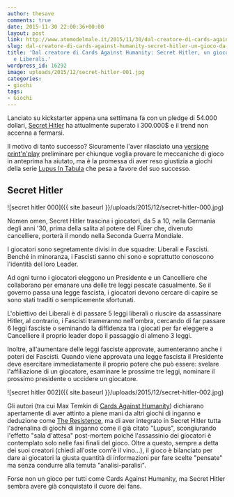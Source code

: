 ```yaml
---
author: thesave
comments: true
date: 2015-11-30 22:00:36+00:00
layout: post
link: http://www.atomodelmale.it/2015/11/30/dal-creatore-di-cards-against-humanity-secret-hitler-un-gioco-da-fascisti-e-liberali/
slug: dal-creatore-di-cards-against-humanity-secret-hitler-un-gioco-da-fascisti-e-liberali
title: 'Dal creatore di Cards Against Humanity: Secret Hitler, un gioco da Fascisti...
  e Liberali.'
wordpress_id: 16292
image: uploads/2015/12/secret-hitler-001.jpg
categories:
- giochi
tags:
- Giochi
---
```


Lanciato su kickstarter appena una settimana fa con un pledge di 54.000 dollari, [Secret Hitler](https://www.kickstarter.com/projects/maxtemkin/secret-hitler/description) ha attualmente superato i 300.000$ e il trend non accenna a fermarsi.

Il motivo di tanto successo? Sicuramente l'aver rilasciato una [versione print'n'play](https://dl.dropboxusercontent.com/u/502769/Secret_Hitler_Print_and_Play.pdf) preliminare per chiunque voglia provare le meccaniche di gioco in anteprima ha aiutato, ma è la promessa di aver reso giustizia a giochi della serie [Lupus In Tabula](https://it.wikipedia.org/wiki/Mafia_(gioco)) che pesa a favore del suo successo.

## Secret Hitler

![secret hitler 000]({{ site.baseurl }}/uploads/2015/12/secret-hitler-000.jpg)

Nomen omen, Secret Hitler trascina i giocatori, da 5 a 10, nella Germania degli anni '30, prima della salita al potere del Fürer che, divenuto cancelliere, porterà il mondo nella Seconda Guerra Mondiale.

I giocatori sono segretamente divisi in due squadre: Liberali e Fascisti. Benché in minoranza, i Fascisti sanno chi sono e soprattutto conoscono l'identità del loro Leader.

Ad ogni turno i giocatori eleggono un Presidente e un Cancelliere che collaborano per emanare una delle tre leggi pescate casualmente. Se il governo passa una legge fascista, i giocatori devono cercare di capire se sono stati traditi o semplicemente sfortunati.

L'obiettivo dei Liberali è di passare 5 leggi liberali o riuscire da assassinare Hitler, al contrario, i Fascisti trameranno nell'ombra, cercando di far passare 6 leggi fasciste o seminando la diffidenza tra i giocati per far eleggere a Cancelliere il proprio leader dopo il passaggio di almeno 3 leggi.

Inoltre, all'aumentare delle leggi fasciste approvate, aumenteranno anche i poteri dei Fascisti. Quando viene approvata una legge fascista il Presidente deve esercitare immediatamente il proprio potere che può essere: svelare l'affiliazione di un giocatore, esaminare le prossime tre leggi, nominare il prossimo presidente o uccidere un giocatore.

![secret hitler 002]({{ site.baseurl }}/uploads/2015/12/secret-hitler-002.jpg)

Gli autori (tra cui Max Temkin di [Cards Against Humanity](/2013/06/27/giochi-da-tavolo-open-source-stampa-e-gioca-per-ore-di-divertimento-open.html)) dichiarano apertamente di aver attinto a piene mani da altri giochi di inganno e deduzione come [The Resistence](https://boardgamegeek.com/boardgame/41114/resistance), ma di aver integrato in Secret Hitler tutta l'adrenalina di giochi di inganno come il già citato "Lupus", scongiurando l'effetto "sala d'attesa" post-mortem poiché l'assassinio dei giocatori è contemplato solo nelle fasi finali del gioco. Oltre a questo, sempre a detta dei suoi creatori (chiedi all'oste com'è il vino...), il gioco è bilanciato per dare ai giocatori la giusta quantità di informazioni per fare scelte "pensate" ma senza condurre alla temuta "analisi-paralisi".

Forse non un gioco per tutti come Cards Against Humanity, ma Secret Hitler sembra avere già conquistato il cuore dei fans.
